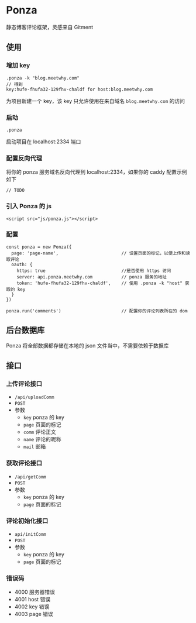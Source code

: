 # Ponza
静态博客评论框架，灵感来自 Gitment

## 使用

### 增加 key

    .ponza -k "blog.meetwhy.com"
    // 得到
    key:hufe-fhufa32-129fhv-chaldf for host:blog.meetwhy.com
    
为项目新建一个 key，该 key 只允许使用在来自域名 `blog.meetwhy.com` 的访问


### 启动

    .ponza

启动项目在 localhost:2334 端口

### 配置反向代理
将你的 ponza 服务域名反向代理到 localhost:2334，如果你的 caddy 配置示例如下


    // TODO
    
### 引入 Ponza 的 js

    <script src="js/ponza.js"></script>

### 配置 
    
    const ponza = new Ponza({
      page: 'page-name',                        // 设置页面的标记，以便上传和读取评论
      oauth: {
        https: true                             //是否使用 https 访问
        server: api.ponza.meetwhy.com           // ponza 服务的地址
        token: 'hufe-fhufa32-129fhv-chaldf',    // 使用 .ponza -k "host" 获取的 key
      }
    })
    
    ponza.run('comments')                       // 配置你的评论列表所在的 dom 

## 后台数据库
Ponza 将全部数据都存储在本地的 json 文件当中，不需要依赖于数据库

## 接口
### 上传评论接口
 - `/api/uploadComm`
 - `POST`
 - 参数
    - `key` ponza 的 key
    - `page` 页面的标记 
    - `comm` 评论正文
    - `name` 评论的昵称
    - `mail` 邮箱

### 获取评论接口
 - `/api/getComm`
 - `POST`
 - 参数
    - `key` ponza 的 key
    - `page` 页面的标记

### 评论初始化接口
 - `api/initComm`
 - `POST`
 - 参数
     - `key` ponza 的 key
     - `page` 页面的标记

### 错误码
 - 4000     服务器错误
 - 4001     host 错误
 - 4002     key 错误
 - 4003     page 错误